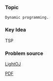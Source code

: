 
### Topic

    Dynamic programming.


### Key Idea

TSP

### Problem source

[LightOJ](http://lightoj.com/volume_showproblem.php?problem=1057)

[PDF](http://lightoj.com/volume_showproblem.php?problem=1057&language=english&type=pdf)

